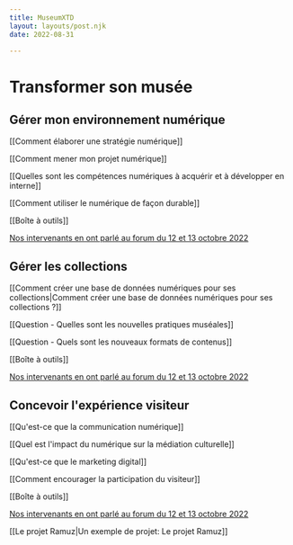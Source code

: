 ```yaml
---
title: MuseumXTD  
layout: layouts/post.njk  
date: 2022-08-31

---
```

# Transformer son musée
## Gérer mon environnement numérique

[[Comment élaborer une stratégie numérique]]

[[Comment mener mon projet numérique]]

[[Quelles sont les compétences numériques à acquérir et à développer en interne]]

[[Comment utiliser le numérique de façon durable]]

[[Boîte à outils]]

[Nos intervenants en ont parlé au forum du 12 et 13 octobre 2022](https://www.youtube.com/channel/UCTZJM5WsXDkH8QgMdACUNyw)

## Gérer les collections
[[Comment créer une base de données numériques pour ses collections|Comment créer une base de données numériques pour ses collections ?]]

[[Question - Quelles sont les nouvelles pratiques muséales]]

[[Question - Quels sont les nouveaux formats de contenus]]

[[Boîte à outils]]

[Nos intervenants en ont parlé au forum du 12 et 13 octobre 2022](https://www.youtube.com/channel/UCTZJM5WsXDkH8QgMdACUNyw)


## Concevoir l'expérience visiteur
[[Qu'est-ce que la communication numérique]]

[[Quel est l'impact du numérique sur la médiation culturelle]]

[[Qu'est-ce que le marketing digital]]

[[Comment encourager la participation du visiteur]]

[[Boîte à outils]]

[Nos intervenants en ont parlé au forum du 12 et 13 octobre 2022](https://www.youtube.com/channel/UCTZJM5WsXDkH8QgMdACUNyw)

[[Le projet Ramuz|Un exemple de projet: Le projet Ramuz]]



